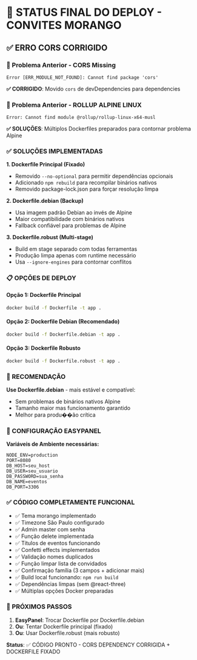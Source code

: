 # 🍓 STATUS FINAL DO DEPLOY - CONVITES MORANGO

## ✅ ERRO CORS CORRIGIDO

### 🚨 Problema Anterior - CORS Missing

```
Error [ERR_MODULE_NOT_FOUND]: Cannot find package 'cors'
```

**✅ CORRIGIDO**: Movido `cors` de devDependencies para dependencies

### 🚨 Problema Anterior - ROLLUP ALPINE LINUX

```
Error: Cannot find module @rollup/rollup-linux-x64-musl
```

**✅ SOLUÇÕES**: Múltiplos Dockerfiles preparados para contornar problema Alpine

### ✅ SOLUÇÕES IMPLEMENTADAS

**1. Dockerfile Principal (Fixado)**

- Removido `--no-optional` para permitir dependências opcionais
- Adicionado `npm rebuild` para recompilar binários nativos
- Removido package-lock.json para forçar resolução limpa

**2. Dockerfile.debian (Backup)**

- Usa imagem padrão Debian ao invés de Alpine
- Maior compatibilidade com binários nativos
- Fallback confiável para problemas de Alpine

**3. Dockerfile.robust (Multi-stage)**

- Build em stage separado com todas ferramentas
- Produção limpa apenas com runtime necessário
- Usa `--ignore-engines` para contornar conflitos

### 📋 OPÇÕES DE DEPLOY

#### Opção 1: Dockerfile Principal

```bash
docker build -f Dockerfile -t app .
```

#### Opção 2: Dockerfile Debian (Recomendado)

```bash
docker build -f Dockerfile.debian -t app .
```

#### Opção 3: Dockerfile Robusto

```bash
docker build -f Dockerfile.robust -t app .
```

### 🎯 RECOMENDAÇÃO

**Use Dockerfile.debian** - mais estável e compatível:

- Sem problemas de binários nativos Alpine
- Tamanho maior mas funcionamento garantido
- Melhor para produ��ão crítica

### 🔧 CONFIGURAÇÃO EASYPANEL

**Variáveis de Ambiente necessárias:**

```
NODE_ENV=production
PORT=8080
DB_HOST=seu_host
DB_USER=seu_usuario
DB_PASSWORD=sua_senha
DB_NAME=eventos
DB_PORT=3306
```

### ✅ CÓDIGO COMPLETAMENTE FUNCIONAL

- ✅ Tema morango implementado
- ✅ Timezone São Paulo configurado
- ✅ Admin master com senha
- ✅ Função delete implementada
- ✅ Títulos de eventos funcionando
- ✅ Confetti effects implementados
- ✅ Validação nomes duplicados
- ✅ Função limpar lista de convidados
- ✅ Confirmação família (3 campos + adicionar mais)
- ✅ Build local funcionando: `npm run build`
- ✅ Dependências limpas (sem @react-three)
- ✅ Múltiplas opções Docker preparadas

### 🚀 PRÓXIMOS PASSOS

1. **EasyPanel**: Trocar Dockerfile por Dockerfile.debian
2. **Ou**: Tentar Dockerfile principal (fixado)
3. **Ou**: Usar Dockerfile.robust (mais robusto)

**Status**: ✅ CÓDIGO PRONTO - CORS DEPENDENCY CORRIGIDA + DOCKERFILE FIXADO
